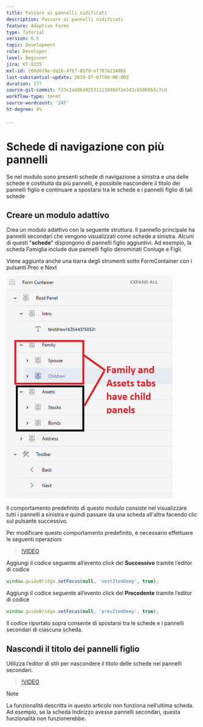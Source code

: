 ```yaml
---
title: Passare ai pannelli nidificati
description: Passare ai pannelli nidificati
feature: Adaptive Forms
type: Tutorial
version: 6.5
topic: Development
role: Developer
level: Beginner
jira: KT-9335
exl-id: c60d019e-da26-4f67-8579-ef707e2348bb
last-substantial-update: 2019-07-07T00:00:00Z
duration: 277
source-git-commit: f23c2ab86d42531113690df2e342c65060b5c7cd
workflow-type: tm+mt
source-wordcount: '247'
ht-degree: 0%

---
```


# Schede di navigazione con più pannelli

Se nel modulo sono presenti schede di navigazione a sinistra e una delle schede è costituita da più pannelli, è possibile nascondere il titolo dei pannelli figlio e continuare a spostarsi tra le schede e i pannelli figlio di tali schede

## Creare un modulo adattivo

Crea un modulo adattivo con la seguente struttura. Il pannello principale ha pannelli secondari che vengono visualizzati come schede a sinistra. Alcuni di questi &quot;**schede**&quot; dispongono di pannelli figlio aggiuntivi. Ad esempio, la scheda Famiglia include due pannelli figlio denominati Coniuge e Figli.

Viene aggiunta anche una barra degli strumenti sotto FormContainer con i pulsanti Prec e Next

![spaziatura barra degli strumenti](assets/multiple-panels.png)



Il comportamento predefinito di questo modulo consiste nel visualizzare tutti i pannelli a sinistra e quindi passare da una scheda all&#39;altra facendo clic sul pulsante successivo.

Per modificare questo comportamento predefinito, è necessario effettuare le seguenti operazioni

>[!VIDEO](https://video.tv.adobe.com/v/338369?quality=12&learn=on)


Aggiungi il codice seguente all’evento click del **Successivo** tramite l’editor di codice

```javascript
window.guideBridge.setFocus(null, 'nextItemDeep', true);
```

Aggiungi il codice seguente all’evento click del **Precedente** tramite l’editor di codice

```javascript
window.guideBridge.setFocus(null, 'prevItemDeep', true);
```

Il codice riportato sopra consente di spostarsi tra le schede e i pannelli secondari di ciascuna scheda.

## Nascondi il titolo dei pannelli figlio

Utilizza l’editor di stili per nascondere il titolo delle schede nei pannelli secondari.

>[!VIDEO](https://video.tv.adobe.com/v/338370?quality=12&learn=on)

>[!NOTE]
>
>La funzionalità descritta in questo articolo non funziona nell’ultima scheda. Ad esempio, se la scheda Indirizzo avesse pannelli secondari, questa funzionalità non funzionerebbe.
